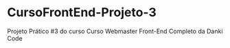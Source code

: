 # CursoFrontEnd-Projeto-3
 Projeto Prático #3 do curso Curso Webmaster Front-End Completo da Danki Code
